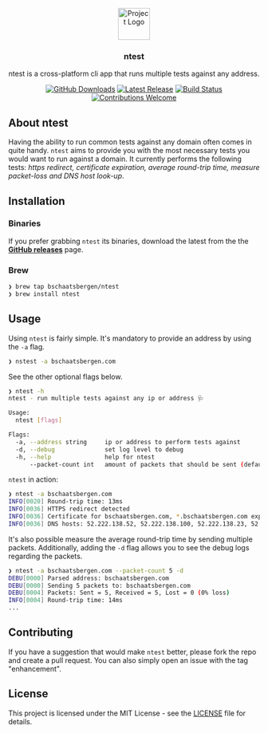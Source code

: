 <p align="center"><img src="https://twemoji.maxcdn.com/2/svg/1fa7a.svg" height="64" alt="Project Logo"></p>
<h3 align="center">ntest</h3>
<p align="center">ntest is a cross-platform cli app that runs multiple tests against any address.</p>
<p align="center">
    <a href="https://github.com/bschaatsbergen/ntest/releases"><img src="https://img.shields.io/github/downloads/bschaatsbergen/ntest/total.svg" alt="GitHub Downloads"></a>
    <a href="https://github.com/bschaatsbergen/ntest/releases/latest"><img src="https://img.shields.io/github/release/bschaatsbergen/ntest.svg" alt="Latest Release"></a>
    <a href="https://github.com/bschaatsbergen/ntest/actions/workflows/go-ci.yaml"><img src="https://img.shields.io/github/workflow/status/bschaatsbergen/ntest/Go" alt="Build Status"></a>
    <a href="https://github.com/bschaatsbergen/ntest/issues"><img src="https://img.shields.io/badge/contributions-welcome-ff69b4.svg" alt="Contributions Welcome"></a>
</p>

## About ntest

Having the ability to run common tests against any domain often comes in quite handy. `ntest` aims to provide you with the most necessary tests you would want to run against a domain. It currently performs the following tests: *https redirect, certificate expiration, average round-trip time, measure packet-loss and DNS host look-up*.

## Installation

### Binaries

If you prefer grabbing `ntest` its binaries, download the latest from the the **[GitHub releases](https://github.com/bschaatsbergen/ntest/releases)** page.

### Brew

```sh
❯ brew tap bschaatsbergen/ntest
❯ brew install ntest
```

## Usage

Using `ntest` is fairly simple. It's mandatory to provide an address by using the `-a` flag.

```sh
❯ nstest -a bschaatsbergen.com
```

See the other optional flags below.

```sh
❯ ntest -h
ntest - run multiple tests against any ip or address 🩺

Usage:
  ntest [flags]

Flags:
  -a, --address string     ip or address to perform tests against
  -d, --debug              set log level to debug
  -h, --help               help for ntest
      --packet-count int   amount of packets that should be sent (default 1)
```

`ntest` in action:

```sh
❯ ntest -a bschaatsbergen.com
INFO[0020] Round-trip time: 13ms
INFO[0036] HTTPS redirect detected
INFO[0036] Certificate for bschaatsbergen.com, *.bschaatsbergen.com expires in 186 days
INFO[0036] DNS hosts: 52.222.138.52, 52.222.138.100, 52.222.138.23, 52.222.138.36
```

It's also possible measure the average round-trip time by sending multiple packets.
Additionally, adding the `-d` flag allows you to see the debug logs regarding the packets.

```sh
❯ ntest -a bschaatsbergen.com --packet-count 5 -d
DEBU[0000] Parsed address: bschaatsbergen.com
DEBU[0000] Sending 5 packets to: bschaatsbergen.com
DEBU[0004] Packets: Sent = 5, Received = 5, Lost = 0 (0% loss)
INFO[0004] Round-trip time: 14ms
...
```

## Contributing

If you have a suggestion that would make `ntest` better, please fork the repo and create a pull request. You can also simply open an issue with the tag "enhancement".

## License

This project is licensed under the MIT License - see the [LICENSE](LICENSE) file for details.
